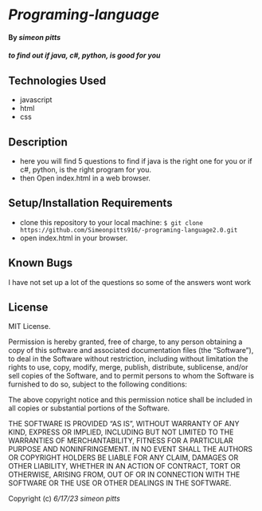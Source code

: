 # _Programing-language_

#### By _simeon pitts_

#### _to find out if java, c#, python, is good for you_

## Technologies Used

* javascript
* html 
* css

## Description

* here you will find 5 questions to find if java is the right one for you or if c#, python, is the right program for you.
*  then Open index.html in a web browser.

## Setup/Installation Requirements
* clone this repository to your local machine: `$ git clone https://github.com/Simeonpitts916/-programing-language2.0.git`
* open index.html in your browser.

## Known Bugs
I have not set up a lot of the questions so some of the answers wont work 
## License
MIT License.

Permission is hereby granted, free of charge, to any person obtaining a copy of this software and associated documentation files (the “Software”), to deal in the Software without restriction, including without limitation the rights to use, copy, modify, merge, publish, distribute, sublicense, and/or sell copies of the Software, and to permit persons to whom the Software is furnished to do so, subject to the following conditions:

The above copyright notice and this permission notice shall be included in all copies or substantial portions of the Software.

THE SOFTWARE IS PROVIDED “AS IS”, WITHOUT WARRANTY OF ANY KIND, EXPRESS OR IMPLIED, INCLUDING BUT NOT LIMITED TO THE WARRANTIES OF MERCHANTABILITY, FITNESS FOR A PARTICULAR PURPOSE AND NONINFRINGEMENT. IN NO EVENT SHALL THE AUTHORS OR COPYRIGHT HOLDERS BE LIABLE FOR ANY CLAIM, DAMAGES OR OTHER LIABILITY, WHETHER IN AN ACTION OF CONTRACT, TORT OR OTHERWISE, ARISING FROM, OUT OF OR IN CONNECTION WITH THE SOFTWARE OR THE USE OR OTHER DEALINGS IN THE SOFTWARE.

Copyright (c) _6/17/23_ _simeon pitts_
